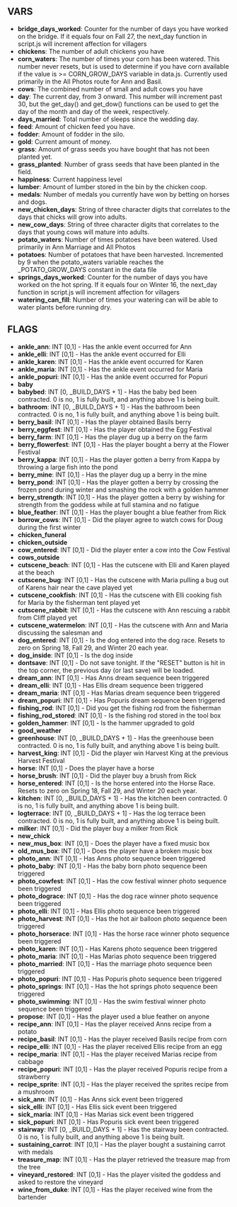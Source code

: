 ## VARS
* **bridge_days_worked**: Counter for the number of days you have worked on the bridge. If it equals four on Fall 27, the next_day function in script.js will increment affection for villagers
* **chickens**: The number of adult chickens you have
* **corn_waters**: The number of times your corn has been watered. This number never resets, but is used to determine if you have corn available if the value is >= CORN_GROW_DAYS variable in data.js. Currently used primarily in the All Photos route for Ann and Basil.
* **cows**: The combined number of small and adult cows you have
* **day**: The current day, from 3 onward. This number will increment past 30, but the get_day() and get_dow() functions can be used to get the day of the month and day of the week, respectively.
* **days_married**: Total number of sleeps since the wedding day.
* **feed**: Amount of chicken feed you have.
* **fodder**: Amount of fodder in the silo.
* **gold**: Current amount of money.
* **grass**: Amount of grass seeds you have bought that has not been planted yet.
* **grass_planted**: Number of grass seeds that have been planted in the field.
* **happiness**: Current happiness level
* **lumber**: Amount of lumber stored in the bin by the chicken coop.
* **medals**: Number of medals you currently have won by betting on horses and dogs.
* **new_chicken_days**: String of three character digits that correlates to the days that chicks will grow into adults.
* **new_cow_days**: String of three character digits that correlates to the days that young cows will mature into adults.
* **potato_waters**: Number of times potatoes have been watered. Used primarily in Ann Marriage and All Photos
* **potatoes**: Number of potatoes that have been harvested. Incremented by 9 when the potato_waters variable reaches the _POTATO_GROW_DAYS constant in the data file
* **springs_days_worked**: Counter for the number of days you have worked on the hot spring. If it equals four on Winter 16, the next_day function in script.js will increment affection for villagers
* **watering_can_fill**: Number of times your watering can will be able to water plants before running dry.

## FLAGS
* **ankle_ann**: INT [0,1] - Has the ankle event occurred for Ann
* **ankle_elli**: INT [0,1] - Has the ankle event occurred for Elli
* **ankle_karen**: INT [0,1] - Has the ankle event occurred for Karen
* **ankle_maria**: INT [0,1] - Has the ankle event occurred for Maria
* **ankle_popuri**: INT [0,1] - Has the ankle event occurred for Popuri
* **baby**
* **babybed**: INT [0, _BUILD_DAYS + 1] - Has the baby bed been contracted. 0 is no, 1 is fully built, and anything above 1 is being built.
* **bathroom**: INT [0, _BUILD_DAYS + 1] - Has the bathroom been contracted. 0 is no, 1 is fully built, and anything above 1 is being built.
* **berry_basil**: INT [0,1] - Has the player obtained Basils berry
* **berry_eggfest**: INT [0,1] - Has the player obtained the Egg Festival 
* **berry_farm**: INT [0,1] - Has the player dug up a berry on the farm
* **berry_flowerfest**: INT [0,1] - Has the player bought a berry at the Flower Festival
* **berry_kappa**: INT [0,1] - Has the player gotten a berry from Kappa by throwing a large fish into the pond
* **berry_mine**: INT [0,1] - Has the player dug up a berry in the mine
* **berry_pond**: INT [0,1] - Has the player gotten a berry by crossing the frozen pond during winter and smashing the rock with a golden hammer
* **berry_strength**: INT [0,1] - Has the player gotten a berry by wishing for strength from the goddess while at full stamina and no fatigue
* **blue_feather**: INT [0,1] - Has the player bought a blue feather from Rick
* **borrow_cows**: INT [0,1] - Did the player agree to watch cows for Doug during the first winter
* **chicken_funeral**
* **chicken_outside**
* **cow_entered**: INT [0,1] - Did the player enter a cow into the Cow Festival
* **cows_outside**
* **cutscene_beach**: INT [0,1] - Has the cutscene with Elli and Karen played at the beach
* **cutscene_bug**: INT [0,1] - Has the cutscene with Maria pulling a bug out of Karens hair near the cave played yet
* **cutscene_cookfish**: INT [0,1] - Has the cutscene with Elli cooking fish for Maria by the fisherman tent played yet
* **cutscene_rabbit**: INT [0,1] - Has the cutscene with Ann rescuing a rabbit from Cliff played yet
* **cutscene_watermelon**: INT [0,1] - Has the cutscene with Ann and Maria discussing the salesman and 
* **dog_entered**: INT [0,1] - Is the dog entered into the dog race. Resets to zero on Spring 18, Fall 29, and Winter 20 each year.
* **dog_inside**: INT [0,1] - Is the dog inside
* **dontsave**: INT [0,1] - Do not save tonight. If the "RESET" button is hit in the top corner, the previous day (or last save) will be loaded.
* **dream_ann**: INT [0,1] - Has Anns dream sequence been triggered
* **dream_elli**: INT [0,1] - Has Ellis dream sequence been triggered
* **dream_maria**: INT [0,1] - Has Marias dream sequence been triggered
* **dream_popuri**: INT [0,1] - Has Popuris dream sequence been triggered
* **fishing_rod**: INT [0,1] - Did you get the fishing rod from the fisherman
* **fishing_rod_stored**: INT [0,1] - Is the fishing rod stored in the tool box
* **golden_hammer**: INT [0,1] - Is the hammer upgraded to gold
* **good_weather**
* **greenhouse**: INT [0, _BUILD_DAYS + 1] - Has the greenhouse been contracted. 0 is no, 1 is fully built, and anything above 1 is being built.
* **harvest_king**: INT [0,1] - Did the player win Harvest King at the previous Harvest Festival
* **horse**: INT [0,1] - Does the player have a horse
* **horse_brush**: INT [0,1] - Did the player buy a brush from Rick
* **horse_entered**: INT [0,1] - Is the horse entered into the Horse Race. Resets to zero on Spring 18, Fall 29, and Winter 20 each year.
* **kitchen**: INT [0, _BUILD_DAYS + 1] - Has the kitchen been contracted. 0 is no, 1 is fully built, and anything above 1 is being built.
* **logterrace**: INT [0, _BUILD_DAYS + 1] - Has the log terrace been contracted. 0 is no, 1 is fully built, and anything above 1 is being built.
* **milker**: INT [0,1] - Did the player buy a milker from Rick
* **new_chick**
* **new_mus_box**: INT [0,1] - Does the player have a fixed music box
* **old_mus_box**: INT [0,1] - Does the player have a broken music box
* **photo_ann**: INT [0,1] - Has Anns photo sequence been triggered
* **photo_baby**: INT [0,1] - Has the baby born photo sequence been triggered
* **photo_cowfest**: INT [0,1] - Has the cow festival winner photo sequence been triggered
* **photo_dograce**: INT [0,1] - Has the dog race winner photo sequence been triggered
* **photo_elli**: INT [0,1] - Has Ellis photo sequence been triggered
* **photo_harvest**: INT [0,1] - Has the hot air balloon photo sequence been triggered
* **photo_horserace**: INT [0,1] - Has the horse race winner photo sequence been triggered
* **photo_karen**: INT [0,1] - Has Karens photo sequence been triggered
* **photo_maria**: INT [0,1] - Has Marias photo sequence been triggered
* **photo_married**: INT [0,1] - Has the marriage photo sequence been triggered
* **photo_popuri**: INT [0,1] - Has Popuris photo sequence been triggered
* **photo_springs**: INT [0,1] - Has the hot springs photo sequence been triggered
* **photo_swimming**: INT [0,1] - Has the swim festival winner photo sequence been triggered
* **propose**: INT [0,1] - Has the player used a blue feather on anyone
* **recipe_ann**: INT [0,1] - Has the player received Anns recipe from a potato
* **recipe_basil**: INT [0,1] - Has the player received Basils recipe from corn
* **recipe_elli**: INT [0,1] - Has the player received Ellis recipe from an egg
* **recipe_maria**: INT [0,1] - Has the player received Marias recipe from cabbage
* **recipe_popuri**: INT [0,1] - Has the player received Popuris recipe from a strawberry
* **recipe_sprite**: INT [0,1] - Has the player received the sprites recipe from a mushroom
* **sick_ann**: INT [0,1] - Has Anns sick event been triggered
* **sick_elli**: INT [0,1] - Has Ellis sick event been triggered
* **sick_maria**: INT [0,1] - Has Marias sick event been triggered
* **sick_popuri**: INT [0,1] - Has Popuris sick event been triggered
* **stairway**: INT [0, _BUILD_DAYS + 1] - Has the stairway been contracted. 0 is no, 1 is fully built, and anything above 1 is being built.
* **sustaining_carrot**: INT [0,1] - Has the player bought a sustaining carrot with medals
* **treasure_map**: INT [0,1] - Has the player retrieved the treasure map from the tree
* **vineyard_restored**: INT [0,1] - Has the player visited the goddess and asked to restore the vineyard
* **wine_from_duke**: INT [0,1] - Has the player received wine from the bartender
